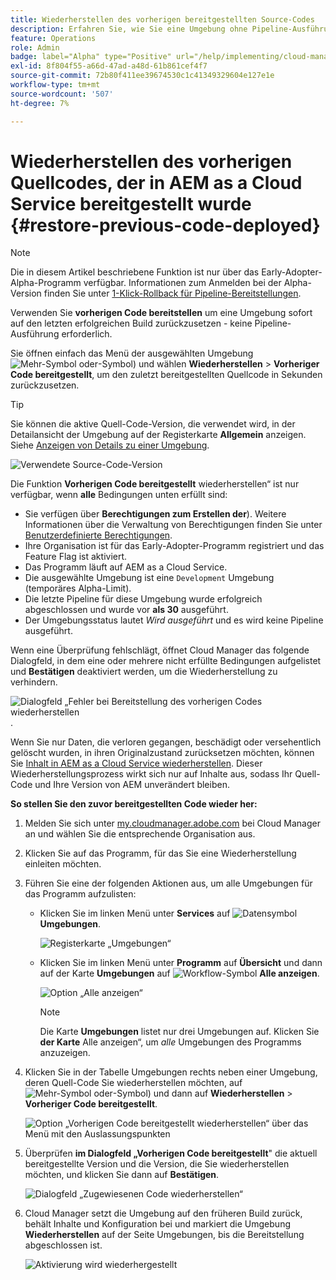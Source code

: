 ```yaml
---
title: Wiederherstellen des vorherigen bereitgestellten Source-Codes
description: Erfahren Sie, wie Sie eine Umgebung ohne Pipeline-Ausführung auf ihren letzten erfolgreichen Build &ndash; zurücksetzen.
feature: Operations
role: Admin
badge: label="Alpha" type="Positive" url="/help/implementing/cloud-manager/release-notes/current.md#gitlab-bitbucket"
exl-id: 8f804f55-a66d-47ad-a48d-61b861cef4f7
source-git-commit: 72b80f411ee39674530c1c41349329604e127e1e
workflow-type: tm+mt
source-wordcount: '507'
ht-degree: 7%

---
```


# Wiederherstellen des vorherigen Quellcodes, der in AEM as a Cloud Service bereitgestellt wurde {#restore-previous-code-deployed}

>[!NOTE]
>
>Die in diesem Artikel beschriebene Funktion ist nur über das Early-Adopter-Alpha-Programm verfügbar. Informationen zum Anmelden bei der Alpha-Version finden Sie unter [1-Klick-Rollback für Pipeline-Bereitstellungen](/help/implementing/cloud-manager/release-notes/current.md##one-click-rollback).

Verwenden Sie **vorherigen Code bereitstellen** um eine Umgebung sofort auf den letzten erfolgreichen Build zurückzusetzen - keine Pipeline-Ausführung erforderlich.

Sie öffnen einfach das Menü der ausgewählten Umgebung ![Mehr-Symbol oder ](https://spectrum.adobe.com/static/icons/workflow_18/Smock_More_18_N.svg)-Symbol) und wählen **Wiederherstellen** > **Vorheriger Code bereitgestellt**, um den zuletzt bereitgestellten Quellcode in Sekunden zurückzusetzen.

>[!TIP]
>
>Sie können die aktive Quell-Code-Version, die verwendet wird, in der Detailansicht der Umgebung auf der Registerkarte **Allgemein** anzeigen. Siehe [Anzeigen von Details zu einer Umgebung](/help/implementing/cloud-manager/manage-environments.md#viewing-environment).
>
>![Verwendete Source-Code-Version](/help/operations/assets/environments-view-details-sourcecodeversion.png)

Die Funktion **Vorherigen Code bereitgestellt** wiederherstellen“ ist nur verfügbar, wenn **alle** Bedingungen unten erfüllt sind:

* Sie verfügen über **Berechtigungen zum Erstellen der**). Weitere Informationen über die Verwaltung von Berechtigungen finden Sie unter [Benutzerdefinierte Berechtigungen](/help/implementing/cloud-manager/custom-permissions.md).
* Ihre Organisation ist für das Early-Adopter-Programm registriert und das Feature Flag ist aktiviert.
* Das Programm läuft auf AEM as a Cloud Service.
* Die ausgewählte Umgebung ist eine `Development` Umgebung (temporäres Alpha-Limit).
* Die letzte Pipeline für diese Umgebung wurde erfolgreich abgeschlossen und wurde vor **als 30** ausgeführt.
* Der Umgebungsstatus lautet *Wird ausgeführt* und es wird keine Pipeline ausgeführt.

Wenn eine Überprüfung fehlschlägt, öffnet Cloud Manager das folgende Dialogfeld, in dem eine oder mehrere nicht erfüllte Bedingungen aufgelistet und **Bestätigen** deaktiviert werden, um die Wiederherstellung zu verhindern.

![Dialogfeld „Fehler bei Bereitstellung des vorherigen Codes wiederherstellen](/help/operations/assets/restore-previous-code-deployment-not-allowed.png).

Wenn Sie nur Daten, die verloren gegangen, beschädigt oder versehentlich gelöscht wurden, in ihren Originalzustand zurücksetzen möchten, können Sie [Inhalt in AEM as a Cloud Service wiederherstellen](/help/operations/restore.md). Dieser Wiederherstellungsprozess wirkt sich nur auf Inhalte aus, sodass Ihr Quell-Code und Ihre Version von AEM unverändert bleiben.

**So stellen Sie den zuvor bereitgestellten Code wieder her:**

1. Melden Sie sich unter [my.cloudmanager.adobe.com](https://my.cloudmanager.adobe.com/) bei Cloud Manager an und wählen Sie die entsprechende Organisation aus.

1. Klicken Sie auf das Programm, für das Sie eine Wiederherstellung einleiten möchten.

1. Führen Sie eine der folgenden Aktionen aus, um alle Umgebungen für das Programm aufzulisten:

   * Klicken Sie im linken Menü unter **Services** auf ![Datensymbol](https://spectrum.adobe.com/static/icons/workflow_18/Smock_Data_18_N.svg) **Umgebungen**.

     ![Registerkarte „Umgebungen“](assets/environments-1.png)

   * Klicken Sie im linken Menü unter **Programm** auf **Übersicht** und dann auf der Karte **Umgebungen** auf ![Workflow-Symbol](https://spectrum.adobe.com/static/icons/workflow_18/Smock_Workflow_18_N.svg) **Alle anzeigen**.

     ![Option „Alle anzeigen“](assets/environments-2.png)

     >[!NOTE]
     >
     >Die Karte **Umgebungen** listet nur drei Umgebungen auf. Klicken Sie **der Karte** Alle anzeigen“, um *alle* Umgebungen des Programms anzuzeigen.

1. Klicken Sie in der Tabelle Umgebungen rechts neben einer Umgebung, deren Quell-Code Sie wiederherstellen möchten, auf ![Mehr-Symbol oder ](https://spectrum.adobe.com/static/icons/workflow_18/Smock_More_18_N.svg)-Symbol) und dann auf **Wiederherstellen** > **Vorheriger Code bereitgestellt**.

   ![Option „Vorherigen Code bereitgestellt wiederherstellen“ über das Menü mit den Auslassungspunkten](/help/operations/assets/restore-previous-code-deployed-menu.png)

1. Überprüfen **im Dialogfeld „Vorherigen Code bereitgestellt**&quot; die aktuell bereitgestellte Version und die Version, die Sie wiederherstellen möchten, und klicken Sie dann auf **Bestätigen**.

   ![Dialogfeld „Zugewiesenen Code wiederherstellen“](/help/operations/assets/restore-previous-code-deployed-dialogbox.png)

1. Cloud Manager setzt die Umgebung auf den früheren Build zurück, behält Inhalte und Konfiguration bei und markiert die Umgebung **Wiederherstellen** auf der Seite Umgebungen, bis die Bereitstellung abgeschlossen ist.

   ![Aktivierung wird wiederhergestellt](/help/operations/assets/restore-previous-code-deployed-restoring.png)
